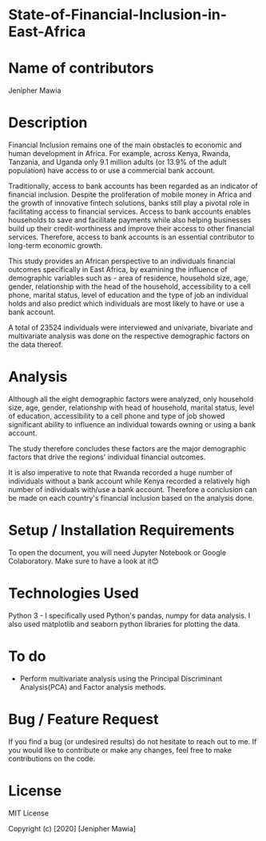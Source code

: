 # State-of-Financial-Inclusion-in-East-Africa

# Name of contributors
Jenipher Mawia


# Description
Financial Inclusion remains one of the main obstacles to economic and human development in Africa. For example, across Kenya, Rwanda, Tanzania, and Uganda only 9.1 million adults (or 13.9% of the adult population) have access to or use a commercial bank account.

Traditionally, access to bank accounts has been regarded as an indicator of financial inclusion. Despite the proliferation of mobile money in Africa and the growth of innovative fintech solutions, banks still play a pivotal role in facilitating access to financial services. Access to bank accounts enables households to save and facilitate payments while also helping businesses build up their credit-worthiness and improve their access to other financial services. Therefore, access to bank accounts is an essential contributor to long-term economic growth.

This study provides an African perspective to an individuals financial outcomes specifically in East Africa, by examining the influence of demographic variables such as - area of residence, household size, age, gender, relationship with the head of the household, accessibility to a cell phone, marital status, level of education and the type of job an individual holds and also predict which individuals are most likely to have or use a bank account. 

A total of 23524 individuals were interviewed and univariate, bivariate and multivariate analysis was done on the respective demographic factors on the data thereof.

# Analysis
Although all the eight demographic factors were analyzed, only household size, age, gender, relationship with head of household, marital status, level of education, accessibility to a cell phone and type of job showed significant ability to influence an individual towards owning or using a bank account. 

The study therefore concludes these factors are the major demographic factors that drive the regions' individual financial outcomes. 

It is also imperative to note that Rwanda recorded a huge number of individuals without a bank account while Kenya recorded a relatively high number of individuals with/use a bank account. Therefore a conclusion can be made on each country's financial inclusion based on the analysis done.

# Setup / Installation Requirements
To open the document, you will need Jupyter Notebook or Google Colaboratory. Make sure to have a look at it😊

# Technologies Used
  Python 3 - I specifically used Python's pandas, numpy for data analysis. I also used matplotlib and seaborn python libraries for plotting the data.
  
 # To do
 - Perform multivariate analysis using the Principal Discriminant Analysis(PCA) and Factor analysis methods.
 
 # Bug / Feature Request
 If you find a bug (or undesired results) do not hesitate to reach out to me. If you would like to contribute or make any changes, feel free to make contributions on the code.
 
 # License
 MIT License

Copyright (c) [2020] [Jenipher Mawia]
